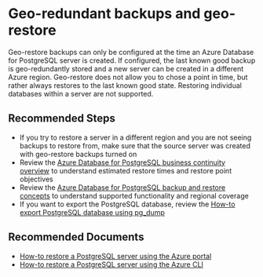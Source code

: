 <properties
    pageTitle="Geo-redundant backups and geo-restore in Azure Database for PostgreSQL"
    description="Backups and restore options for Azure Database for PostgreSQL: Geo-redundant backups and geo-restore"
    service="microsoft.dbforpostgresql"
    resource="servers"
    authors="jan-eng"
    ms.author="janeng"
    displayOrder="160"
    selfHelpType="generic"
    supportTopicIds="32639984"
    resourceTags="servers, databases"
    productPesIds="16222"
    cloudEnvironments="public"
    articleId="62d59e94-5a7b-4819-81af-b664886c50bf"
/>

# Geo-redundant backups and geo-restore

Geo-restore backups can only be configured at the time an Azure Database for PostgreSQL server is created. If configured, the last known good backup is geo-redundantly stored and a new server can be created in a different Azure region. Geo-restore does not allow you to chose a point in time, but rather always restores to the last known good state. Restoring individual databases within a server are not supported.

## **Recommended Steps**

* If you try to restore a server in a different region and you are not seeing backups to restore from, make sure that the source server was created with geo-restore backups turned on
* Review the [Azure Database for PostgreSQL business continuity overview](https://docs.microsoft.com/azure/postgresql/concepts-business-continuity) to understand estimated restore times and restore point objectives
* Review the [Azure Database for PostgreSQL backup and restore concepts](https://docs.microsoft.com/azure/postgresql/concepts-backup) to understand supported functionality and regional coverage
* If you want to export the PostgreSQL database, review the [How-to export PostgreSQL database using pg_dump](https://docs.microsoft.com/azure/postgresql/howto-migrate-using-export-and-import)

## **Recommended Documents**

* [How-to restore a PostgreSQL server using the Azure portal](https://docs.microsoft.com/azure/postgresql/howto-restore-server-portal)<br>
* [How-to restore a PostgreSQL server using the Azure CLI](https://docs.microsoft.com/azure/postgresql/howto-restore-server-cli)
